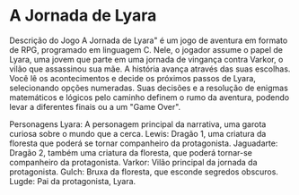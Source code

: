 # A Jornada de Lyara

Descrição do Jogo
A Jornada de Lyara" é um jogo de aventura em formato de RPG, programado em linguagem C.
Nele, o jogador assume o papel de Lyara, uma jovem que parte em uma jornada de vingança contra Varkor, o vilão que assassinou sua mãe. A história avança através das suas escolhas. Você lê os acontecimentos e decide os próximos passos de Lyara, selecionando opções numeradas. Suas decisões e a resolução de enigmas matemáticos e lógicos pelo caminho definem o rumo da aventura, podendo levar a diferentes finais ou a um "Game Over".

Personagens
Lyara: A personagem principal da narrativa, uma garota curiosa sobre o mundo que a cerca.
Lewis: Dragão 1, uma criatura da floresta que poderá se tornar companheiro da protagonista.
Jaguadarte: Dragão 2, também uma criatura da floresta, que poderá tornar-se companheiro da protagonista.
Varkor: Vilão principal da jornada da protagonista.
Gulch: Bruxa da floresta, que esconde segredos obscuros.
Lugde: Pai da protagonista, Lyara.

